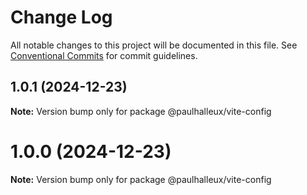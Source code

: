 # Change Log

All notable changes to this project will be documented in this file.
See [Conventional Commits](https://conventionalcommits.org) for commit guidelines.

## 1.0.1 (2024-12-23)

**Note:** Version bump only for package @paulhalleux/vite-config





# 1.0.0 (2024-12-23)

**Note:** Version bump only for package @paulhalleux/vite-config
